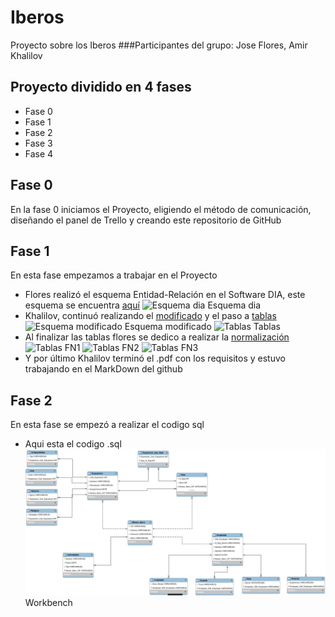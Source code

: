 # Iberos
Proyecto sobre los Iberos
###Participantes del grupo: Jose Flores, Amir Khalilov
## Proyecto dividido en 4 fases
* Fase 0
* Fase 1
* Fase 2
* Fase 3
* Fase 4
## Fase 0 
En la fase 0 iniciamos el Proyecto, eligiendo el método de comunicación, diseñando el panel de Trello y creando este repositorio de GitHub
## Fase 1
En esta fase empezamos a trabajar en el Proyecto
* Flores realizó el esquema Entidad-Relación en el Software DIA, este esquema se encuentra [aquí](https://github.com/jflorespastrana/Iberos/blob/main/esquema.dia)
![Esquema dia ](https://i.ibb.co/3FMbbxv/esquema.png) Esquema dia
* Khalilov, continuó realizando el [modificado](https://github.com/jflorespastrana/Iberos/blob/main/modificado.dia) y el paso a [tablas](https://github.com/jflorespastrana/Iberos/blob/main/tablas.dia)
![Esquema modificado](https://i.ibb.co/W6vJqkB/modificado.png) Esquema modificado
![Tablas](https://i.ibb.co/PmgNytJ/tablas.png) Tablas
* Al finalizar las tablas flores se dedico a realizar la [normalización](https://github.com/jflorespastrana/Iberos/blob/main/normalizaci%C3%B3n.pdf)
![Tablas](https://cdn.discordapp.com/attachments/825096835689349140/839275786162143262/1FN.PNG) FN1
![Tablas](https://cdn.discordapp.com/attachments/825096835689349140/839275802754809876/2FN.PNG) FN2
![Tablas](https://cdn.discordapp.com/attachments/825096835689349140/839275819326373888/3FN.PNG) FN3
* Y por último Khalilov terminó el .pdf con los requisitos y estuvo trabajando en el MarkDown del github
## Fase 2
En esta fase se empezó a realizar el codigo sql
* Aqui esta el codigo .sql
![Codigo Workbench](https://raw.githubusercontent.com/jflorespastrana/Iberos/main/esquema_sql.PNG) Workbench
